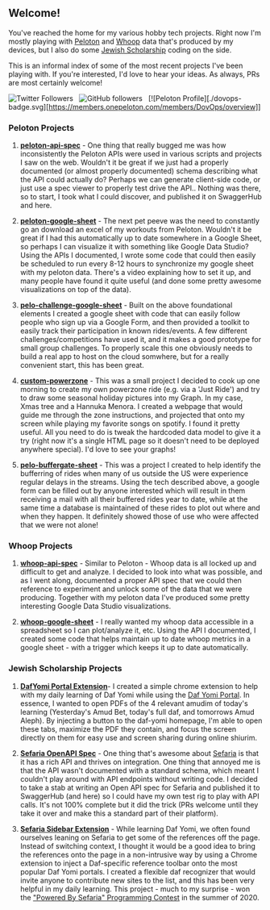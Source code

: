 ## Welcome!

You've reached the home for my various hobby tech projects.  Right now I'm mostly playing with [Peloton](#p) and [Whoop](#w) data that's produced by my devices, but I also do some [Jewish Scholarship](#j) coding on the side.

This is an informal index of some of the most recent projects I've been playing with. If you're interested, I'd love to hear your ideas. As always, PRs are most certainly welcome!

 
![Twitter Followers](https://img.shields.io/twitter/follow/DovOps?style=social)  &nbsp;
![GitHub followers](https://img.shields.io/github/followers/DovOps?style=social) &nbsp; 
[![Peloton Profile][./dovops-badge.svg][https://members.onepeloton.com/members/DovOps/overview]]


### <a name="p"></a>Peloton Projects

1. **[peloton-api-spec](https://github.com/pelo-tech/peloton-api-spec)** - One thing that really bugged me was how inconsistently the Peloton APIs were used in various scripts and projects I saw on the web. Wouldn't it be great if we just had a properly documented (or almost properly documented) schema describing what the API could actually do? Perhaps we can generate client-side code, or just use a spec viewer to properly test drive the API.. Nothing was there, so to start, I took what I could discover, and published it on SwaggerHub and here.

2. **[peloton-google-sheet](https://github.com/pelo-tech/peloton-google-sheet)** - The next pet peeve was the need to constantly go an download an excel of my workouts from Peloton. Wouldn't it be great if I had this automatically up to date somewhere in a Google Sheet, so perhaps I can visualize it with something like Google Data Studio?  Using the APIs I documented, I wrote some code that could then easily be scheduled to run every 8-12 hours to synchronize my google sheet with my peloton data. There's a video explaining how to set it up, and many people have found it quite useful (and done some pretty awesome visualizations on top of the data).

3. **[pelo-challenge-google-sheet](https://github.com/pelo-tech/pelo-challenge-google-sheet)** - Built on the above foundational elements I created a google sheet with code that can easily follow people who sign up via a Google Form, and then provided a toolkit to easily track their participation in known rides/events.  A few different challenges/competitions have used it, and it makes a good prototype for small group challenges. To properly scale this one obviously needs to build a real app to host on the cloud somwhere, but for a really convenient start, this has been great.

4. **[custom-powerzone](https://github.com/pelo-tech/custom-powerzone)** - This was a small project I decided to cook up one morning to create my own powerzone ride (e.g. via a 'Just Ride') and try to draw some seasonal holiday pictures into my Graph. In my case, Xmas tree and a Hannuka Menora. I created a webpage that would guide me through the zone instructions, and projected that onto my screen while playing my favorite songs on spotify.  I found it pretty useful. All you need to do is tweak the hardcoded data model to give it a try (right now it's a single HTML page so it doesn't need to be deployed anywhere special).   I'd love to see your graphs!
 
5. **[pelo-buffergate-sheet](https://github.com/pelo-tech/pelo-buffergate-sheet)** - This was a project I created to help identify the bufferring of rides when many of us outside the US were experience regular delays in the streams. Using the tech described above, a google form can be filled out by anyone interested which will result in them receiving a mail with all their buffered rides year to date, while at the same time a database is maintained of these rides to plot out where and when they happen.   It definitely showed those of use who were affected that we were not alone!

### <a name="w"></a>Whoop Projects

1. **[whoop-api-spec](https://github.com/pelo-tech/whoop-api-spec)** - Similar to Peloton - Whoop data is all locked up and difficult to get and analyze. I decided to look into what was possible, and as I went along, documented a proper API spec that we could then reference to experiment and unlock some of the data that we were producing. Together with my peloton data I've produced some pretty interesting Google Data Studio visualizations.

2. **[whoop-google-sheet](https://github.com/pelo-tech/whoop-google-sheet)** - I really wanted my whoop data accessible in a spreadsheet so I can plot/analyze it, etc.  Using the API I documented, I created some code that helps maintain up to date whoop metrics in a google sheet - with a trigger which keeps it up to date automatically.

 
### <a name="j"></a>Jewish Scholarship Projects

1. **[DafYomi Portal Extension](https://github.com/DovOps/DafYomi)**- I created a simple chrome extension to help with my daily learning of Daf Yomi while using the [Daf Yomi Portal](https://daf-yomi.com).  In essence, I wanted to open PDFs of the 4 relevant amudim of today's learning (Yesterday's Amud Bet, today's full daf, and tomorrows Amud Aleph).  By injecting a button to the daf-yomi homepage, I'm able to open these tabs, maximize the PDF they contain, and focus the screen directly on them for easy use and screen sharing during online shiurim.

2. **[Sefaria OpenAPI Spec](https://github.com/DovOps/Sefaria-OpenAPI-Spec)** - One thing that's awesome about [Sefaria](https://sefaria.org) is that it has a rich API and thrives on integration. One thing that annoyed me is that the API wasn't documented with a standard schema, which meant I couldn't play around with API endpoints without writing code. I decided to take a stab at writing an Open API spec for Sefaria and published it to SwaggerHub (and here) so I could have my own test rig to play with API calls. It's not 100% complete but it did the trick (PRs welcome until they take it over and make this a standard part of their platform).

3. **[Sefaria Sidebar Extension](https://github.com/DovOps/SefariaSidebarExtension)** - While learning Daf Yomi, we often found ourselves leaning on Sefaria to get some of the references off the page. Instead of switching context, I thought it would be a good idea to bring the references onto the page in a non-intrusive way by using a Chrome extension to inject a Daf-specific reference toolbar onto the most popular Daf Yomi portals. I created a flexible daf recognizer that would invite anyone to contribute new sites to the list, and this has been very helpful in my daily learning.  This project - much to my surprise - won the ["Powered By Sefaria" Programming Contest](https://www.sefaria.org/powered-by-sefaria-contest-2020)  in the summer of 2020. 



